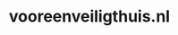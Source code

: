 ---
layout: post
title:  "vooreenveiligthuis.nl"
internal_url:  "/data/vooreenveiligthuis.nl.html"
categories: dutchgov
---